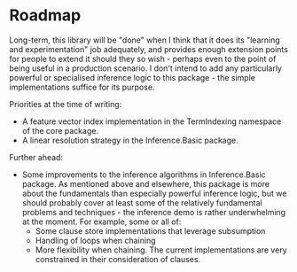 ﻿# Roadmap

Long-term, this library will be "done" when I think that it does its "learning and experimentation" job adequately, and provides enough extension points for people to extend it should they so wish - perhaps even to the point of being useful in a production scenario.
I don't intend to add any particularly powerful or specialised inference logic to this package - the simple implementations suffice for its purpose.

Priorities at the time of writing:

* A feature vector index implementation in the TermIndexing namespace of the core package.
* A linear resolution strategy in the Inference.Basic package.

Further ahead:

* Some improvements to the inference algorithms in Inference.Basic package.
  As mentioned above and elsewhere, this package is more about the fundamentals than especially powerful inference logic, but we should probably cover at least some of the relatively fundamental problems and techniques - the inference demo is rather underwhelming at the moment.
  For example, some or all of:
  * Some clause store implementations that leverage subsumption
  * Handling of loops when chaining
  * More flexibility when chaining. The current implementations are very constrained in their consideration of clauses.
